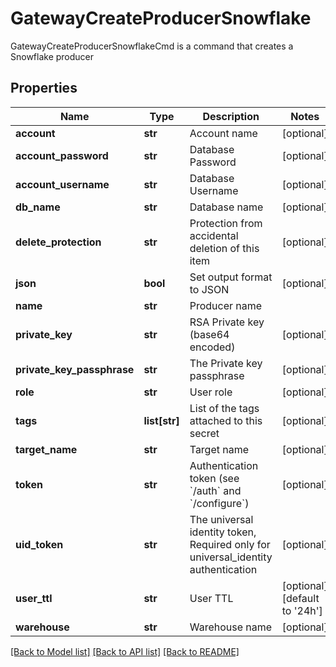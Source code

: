 # GatewayCreateProducerSnowflake

GatewayCreateProducerSnowflakeCmd is a command that creates a Snowflake producer
## Properties
Name | Type | Description | Notes
------------ | ------------- | ------------- | -------------
**account** | **str** | Account name | [optional] 
**account_password** | **str** | Database Password | [optional] 
**account_username** | **str** | Database Username | [optional] 
**db_name** | **str** | Database name | [optional] 
**delete_protection** | **str** | Protection from accidental deletion of this item | [optional] 
**json** | **bool** | Set output format to JSON | [optional] 
**name** | **str** | Producer name | 
**private_key** | **str** | RSA Private key (base64 encoded) | [optional] 
**private_key_passphrase** | **str** | The Private key passphrase | [optional] 
**role** | **str** | User role | [optional] 
**tags** | **list[str]** | List of the tags attached to this secret | [optional] 
**target_name** | **str** | Target name | [optional] 
**token** | **str** | Authentication token (see &#x60;/auth&#x60; and &#x60;/configure&#x60;) | [optional] 
**uid_token** | **str** | The universal identity token, Required only for universal_identity authentication | [optional] 
**user_ttl** | **str** | User TTL | [optional] [default to '24h']
**warehouse** | **str** | Warehouse name | [optional] 

[[Back to Model list]](../README.md#documentation-for-models) [[Back to API list]](../README.md#documentation-for-api-endpoints) [[Back to README]](../README.md)


